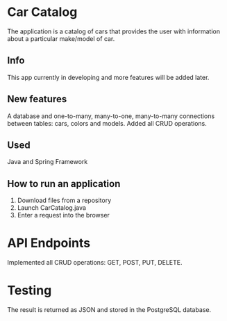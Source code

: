 #  Car Catalog
The application is a catalog of cars that provides the user with information about a particular make/model of car.
## Info
This app currently in developing and more features will be added later.
## New features
A database and one-to-many, many-to-one, many-to-many connections between tables: cars, colors and models. Added all CRUD operations.
## Used
Java and Spring Framework
## How to run an application
1. Download files from a repository
2. Launch CarCatalog.java
3. Enter a request into the browser 
# API Endpoints
Implemented all CRUD operations: GET, POST, PUT, DELETE.
# Testing
The result is returned as JSON and stored in the PostgreSQL database. 


